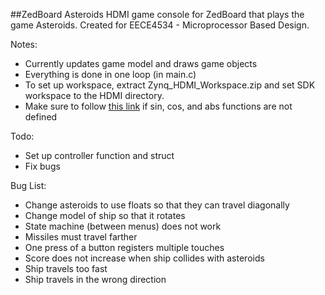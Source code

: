 ##ZedBoard Asteroids
HDMI game console for ZedBoard that plays the game Asteroids. 
Created for EECE4534 - Microprocessor Based Design.

Notes:
- Currently updates game model and draws game objects 
- Everything is done in one loop (in main.c)
- To set up workspace, extract Zynq_HDMI_Workspace.zip and set SDK workspace to the HDMI directory. 
- Make sure to follow [this link](http://www.xilinx.com/support/answers/52971.html) if sin, cos, and abs functions are not defined

Todo:
- Set up controller function and struct
- Fix bugs

Bug List:
 - Change asteroids to use floats so that they can travel diagonally
 - Change model of ship so that it rotates
 - State machine (between menus) does not work
 - Missiles must travel farther
 - One press of a button registers multiple touches
 - Score does not increase when ship collides with asteroids
 - Ship travels too fast
 - Ship travels in the wrong direction